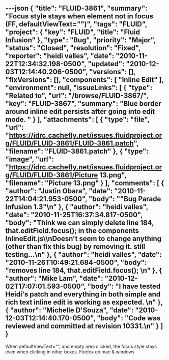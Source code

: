 ---json
{
  "title": "FLUID-3861",
  "summary": "Focus style stays when element not in focus (FF, defaultViewText=\"\")",
  "tags": "FLUID",
  "project": {
    "key": "FLUID",
    "title": "Fluid Infusion"
  },
  "type": "Bug",
  "priority": "Major",
  "status": "Closed",
  "resolution": "Fixed",
  "reporter": "heidi valles",
  "date": "2010-11-22T12:34:32.198-0500",
  "updated": "2010-12-03T12:14:40.206-0500",
  "versions": [],
  "fixVersions": [],
  "components": [
    "Inline Edit"
  ],
  "environment": null,
  "issueLinks": [
    {
      "type": "Related to",
      "url": "/browse/FLUID-3867/",
      "key": "FLUID-3867",
      "summary": "Blue border around inline edit persists after going into edit mode. "
    }
  ],
  "attachments": [
    {
      "type": "file",
      "url": "https://idrc.cachefly.net/issues.fluidproject.org/FLUID/FLUID-3861/FLUID-3861.patch",
      "filename": "FLUID-3861.patch"
    },
    {
      "type": "image",
      "url": "https://idrc.cachefly.net/issues.fluidproject.org/FLUID/FLUID-3861/Picture 13.png",
      "filename": "Picture 13.png"
    }
  ],
  "comments": [
    {
      "author": "Justin Obara",
      "date": "2010-11-22T14:04:21.953-0500",
      "body": "\"Bug Parade Infusion 1.3\"\n"
    },
    {
      "author": "heidi valles",
      "date": "2010-11-25T16:37:34.817-0500",
      "body": "Think we can simply delete line 184, that.editField.focus();  in the components InlineEdit.js\\\nDoesn't seem to change anything (other than fix this bug) by removing it. still testing...\n"
    },
    {
      "author": "heidi valles",
      "date": "2010-11-26T10:49:21.684-0500",
      "body": "removes line 184, that.editField.focus();&#x20;\n"
    },
    {
      "author": "Mike Lam",
      "date": "2010-12-02T17:07:01.593-0500",
      "body": "I have tested Heidi's patch and everything in both simple and rich text inline edit is working as expected.  &#x20;\n"
    },
    {
      "author": "Michelle D'Souza",
      "date": "2010-12-03T12:14:40.170-0500",
      "body": "Code was reviewed and committed at revision 10331.\n"
    }
  ]
}
---
When defaultViewText="", and empty area clicked, the focus style stays even when clicking in other boxes. Firefox on mac & windows

        